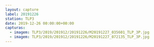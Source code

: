 ```yaml
---
layout: capture
label: 20191226
station: TLP3
date: 2019-12-26 00:00:00+00:00
capturas:
  - imagem: TLP3/2019/201912/20191226/M20191227_035601_TLP_3P.jpg
  - imagem: TLP3/2019/201912/20191226/M20191227_072135_TLP_3P.jpg
---
```

